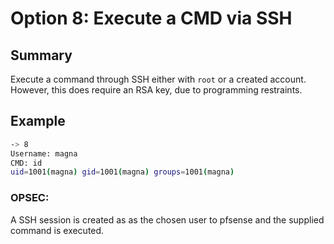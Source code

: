 # Option 8: Execute a CMD via SSH
## Summary

Execute a command through SSH either with `root` or a created account. However, this does require an RSA key, due to programming restraints.

## Example
```bash
-> 8
Username: magna
CMD: id
uid=1001(magna) gid=1001(magna) groups=1001(magna)
```

### OPSEC:
A SSH session is created as as the chosen user to pfsense and the supplied command is executed.